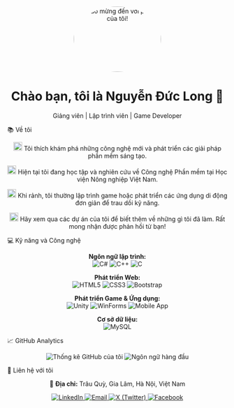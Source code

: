 <div align="center">
<img src="https://media.giphy.com/media/M9gbBk517GfJ6/giphy.gif" alt="Chào mừng đến với profile của tôi!" width="200" height="150" style="border-radius: 50%;">
<h1>Chào bạn, tôi là Nguyễn Đức Long 👋</h1>
<p>Giảng viên | Lập trình viên | Game Developer</p>
</div>

📚 Về tôi
<p align="center">
<img src="https://emojis.slackmojis.com/emojis/images/1531849432/4246/blob-sunglasses.gif?1531849432" width="20" /> Tôi thích khám phá những công nghệ mới và phát triển các giải pháp phần mềm sáng tạo.
</p>
<p align="center">
<img src="https://emojis.slackmojis.com/emojis/images/1586550742/8627/corgi-wfh-zoom.gif?1586550742" width="20" /> Hiện tại tôi đang học tập và nghiên cứu về Công nghệ Phần mềm tại Học viện Nông nghiệp Việt Nam.
</p>
<p align="center">
<img src="https://emojis.slackmojis.com/emojis/images/1594511516/9595/coffeeplease.gif?1594511516" width="20" /> Khi rảnh, tôi thường lập trình game hoặc phát triển các ứng dụng di động đơn giản để trau dồi kỹ năng.
</p>
<p align="center">
<img src="https://emojis.slackmojis.com/emojis/images/1643194017/36109/peep-reading.gif?1643194017" width="20" /> Hãy xem qua các dự án của tôi để biết thêm về những gì tôi đã làm. Rất mong nhận được phản hồi từ bạn!
</p>

💻 Kỹ năng và Công nghệ
<p align="center">
<b>Ngôn ngữ lập trình:</b><br/>
<img src="https://img.shields.io/badge/C%23-239120?style=for-the-badge&logo=c-sharp&logoColor=white" alt="C#" />
<img src="https://img.shields.io/badge/C%2B%2B-00599C?style=for-the-badge&logo=c%2B%2B&logoColor=white" alt="C++" />
<img src="https://img.shields.io/badge/C-A8B9CC?style=for-the-badge&logo=c&logoColor=white" alt="C" />
</p>

<p align="center">
<b>Phát triển Web:</b><br/>
<img src="https://img.shields.io/badge/HTML5-E34F26?style=for-the-badge&logo=html5&logoColor=white" alt="HTML5" />
<img src="https://img.shields.io/badge/CSS3-1572B6?style=for-the-badge&logo=css3&logoColor=white" alt="CSS3" />
<img src="https://img.shields.io/badge/Bootstrap-563D7C?style=for-the-badge&logo=bootstrap&logoColor=white" alt="Bootstrap" />
</p>

<p align="center">
<b>Phát triển Game & Ứng dụng:</b><br/>
<img src="https://img.shields.io/badge/Unity-20232A?style=for-the-badge&logo=unity&logoColor=white" alt="Unity" />
<img src="https://img.shields.io/badge/WinForms-.NET-blue?style=for-the-badge&logo=.net&logoColor=white" alt="WinForms" />
<img src="https://img.shields.io/badge/Mobile%20App-Android%20Studio-green?style=for-the-badge&logo=android&logoColor=white" alt="Mobile App" />
</p>

<p align="center">
<b>Cơ sở dữ liệu:</b><br/>
<img src="https://img.shields.io/badge/MySQL-005C84?style=for-the-badge&logo=mysql&logoColor=white" alt="MySQL" />
</p>

📈 GitHub Analytics
<p align="center">
<img src="https://github-readme-stats.vercel.app/api?username=ducklong0210&show_icons=true&theme=buefy" alt="Thống kê GitHub của tôi" />
<img src="https://github-readme-stats.vercel.app/api/top-langs/?username=ducklong0210&layout=compact&theme=buefy" alt="Ngôn ngữ hàng đầu" />
</p>

💬 Liên hệ với tôi
<p align="center">
📍 <b>Địa chỉ:</b> Trâu Quỳ, Gia Lâm, Hà Nội, Việt Nam
</p>

<p align="center">
<a href="https://www.linkedin.com/in/nguyenduclongtbb" target="_blank">
<img src="https://img.shields.io/badge/LinkedIn-0077B5?style=for-the-badge&logo=linkedin&logoColor=white" alt="LinkedIn" />
</a>
<a href="mailto:nguyenduclongtbb@gmail.com">
<img src="https://img.shields.io/badge/Gmail-D14836?style=for-the-badge&logo=gmail&logoColor=white" alt="Email" />
</a>
<a href="https://twitter.com/your-x-handle" target="_blank">
<img src="https://img.shields.io/badge/X-000000?style=for-the-badge&logo=x&logoColor=white" alt="X (Twitter)" />
</a>
<a href="https://www.facebook.com/nguyenducklongtbb" target="_blank">
<img src="https://img.shields.io/badge/Facebook-1877F2?style=for-the-badge&logo=facebook&logoColor=white" alt="Facebook" />
</a>
</p>
